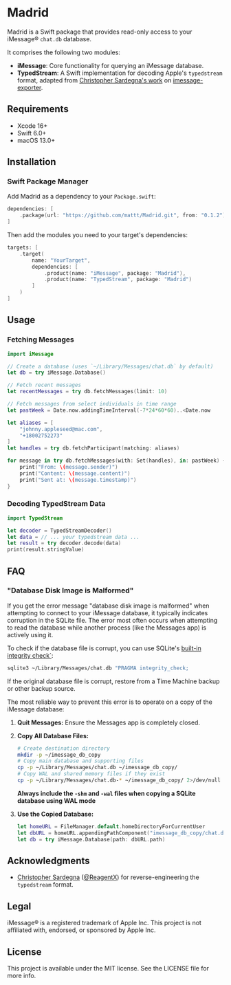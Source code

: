 # Madrid

Madrid is a Swift package that provides read-only access to
your iMessage® `chat.db` database.

It comprises the following two modules:

- **iMessage**:
  Core functionality for querying an iMessage database.
- **TypedStream**:
  A Swift implementation for decoding Apple's `typedstream` format,
  adapted from [Christopher Sardegna's work](https://chrissardegna.com/blog/reverse-engineering-apples-typedstream-format/) on
  [imessage-exporter](https://github.com/ReagentX/imessage-exporter).

## Requirements

- Xcode 16+
- Swift 6.0+
- macOS 13.0+

## Installation

### Swift Package Manager

Add Madrid as a dependency to your `Package.swift`:

```swift
dependencies: [
    .package(url: "https://github.com/mattt/Madrid.git", from: "0.1.2")
]
```

Then add the modules you need to your target's dependencies:

```swift
targets: [
    .target(
        name: "YourTarget",
        dependencies: [
            .product(name: "iMessage", package: "Madrid"),
            .product(name: "TypedStream", package: "Madrid")
        ]
    )
]
```

## Usage

### Fetching Messages

```swift
import iMessage

// Create a database (uses `~/Library/Messages/chat.db` by default)
let db = try iMessage.Database()

// Fetch recent messages
let recentMessages = try db.fetchMessages(limit: 10)

// Fetch messages from select individuals in time range
let pastWeek = Date.now.addingTimeInterval(-7*24*60*60)..<Date.now

let aliases = [
    "johnny.appleseed@mac.com",
    "+18002752273"
]
let handles = try db.fetchParticipant(matching: aliases)

for message in try db.fetchMessages(with: Set(handles), in: pastWeek) {
    print("From: \(message.sender)")
    print("Content: \(message.content)")
    print("Sent at: \(message.timestamp)")
}
```

### Decoding TypedStream Data

```swift
import TypedStream

let decoder = TypedStreamDecoder()
let data = // ... your typedstream data ...
let result = try decoder.decode(data)
print(result.stringValue)
```

## FAQ

### "Database Disk Image is Malformed"

If you get the error message
"database disk image is malformed"
when attempting to connect to your iMessage database,
it typically indicates corruption in the SQLite file.
The error most often occurs when attempting to read the database
while another process (like the Messages app) is actively using it.

To check if the database file is corrupt,
you can use SQLite's [built-in integrity check`](https://www.sqlite.org/pragma.html#pragma_integrity_check):

```sh
sqlite3 ~/Library/Messages/chat.db "PRAGMA integrity_check;
```

If the original database file is corrupt,
restore from a Time Machine backup or other backup source.

The most reliable way to prevent this error is to operate on a copy of the iMessage database:

1. **Quit Messages:**
   Ensure the Messages app is completely closed.

2. **Copy All Database Files:**
   ```sh
   # Create destination directory
   mkdir -p ~/imessage_db_copy
   # Copy main database and supporting files
   cp -p ~/Library/Messages/chat.db ~/imessage_db_copy/
   # Copy WAL and shared memory files if they exist
   cp -p ~/Library/Messages/chat.db-* ~/imessage_db_copy/ 2>/dev/null || true
   ```
   **Always include the `-shm` and `-wal` files when copying a SQLite database using WAL mode**

3. **Use the Copied Database:**
   ```swift
   let homeURL = FileManager.default.homeDirectoryForCurrentUser
   let dbURL = homeURL.appendingPathComponent("imessage_db_copy/chat.db")
   let db = try iMessage.Database(path: dbURL.path)
   ```

## Acknowledgments

- [Christopher Sardegna](https://chrissardegna.com)
  ([@ReagentX](https://github.com/ReagentX))
  for reverse-engineering the `typedstream` format.

## Legal

iMessage® is a registered trademark of Apple Inc.
This project is not affiliated with, endorsed, or sponsored by Apple Inc.


## License

This project is available under the MIT license.
See the LICENSE file for more info.
